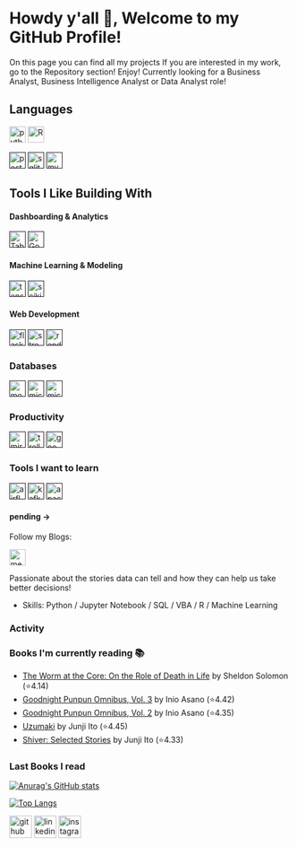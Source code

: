 # Howdy y'all 👋, Welcome to my GitHub Profile!
On this page you can find all my projects
If you are interested in my work, go to the Repository section! Enjoy!
Currently looking for a Business Analyst, Business Intelligence Analyst or Data Analyst role!

## Languages
[<img src='https://img.shields.io/badge/Python-FFD43B?style=for-the-badge&logo=python&logoColor=blue' alt='python' height='29'>](https://www.python.org/)
[<img src='https://img.shields.io/badge/R-276DC3?style=for-the-badge&logo=r&logoColor=white' alt='R' height='29'>](https://education.rstudio.com/)

[<img src='https://img.shields.io/badge/PostgreSQL-316192?style=for-the-badge&logo=postgresql&logoColor=white' alt='postgresql' height='29'>]()
[<img src='https://img.shields.io/badge/SQLite-07405E?style=for-the-badge&logo=sqlite&logoColor=white' alt='sqlite' height='29'>]()
[<img src='https://img.shields.io/badge/MySQL-005C84?style=for-the-badge&logo=mysql&logoColor=white' alt='mysql' height='29'>]()

## Tools I Like Building With
#### Dashboarding & Analytics
[<img src='https://img.shields.io/badge/Tableau-E97627?style=for-the-badge&logo=Tableau&logoColor=white' alt='Tableau' height='29'>]()
[<img src='https://img.shields.io/badge/Google%20Analytics-E37400?style=for-the-badge&logo=google%20analytics&logoColor=white' alt='Google analytics' height='29'>]()

#### Machine Learning & Modeling
[<img src='https://img.shields.io/badge/TensorFlow-FF6F00?style=for-the-badge&logo=TensorFlow&logoColor=white' alt='tensor flow' height='29'>]()
[<img src='https://img.shields.io/badge/scikit_learn-F7931E?style=for-the-badge&logo=scikit-learn&logoColor=white' alt='scikit learn' height='29'>]()

#### Web Development
[<img src='https://img.shields.io/badge/Flask-000000?style=for-the-badge&logo=flask&logoColor=white' alt='flask' height='29'>]()
[<img src='https://img.shields.io/badge/Streamlit-FF4B4B?style=for-the-badge&logo=Streamlit&logoColor=white' alt='streamlit' height='29'>]()
[<img src='https://img.shields.io/badge/Render-46E3B7?style=for-the-badge&logo=render&logoColor=white' alt='render' height='29'>]()

### Databases
[<img src='https://img.shields.io/badge/MongoDB-4EA94B?style=for-the-badge&logo=mongodb&logoColor=white' alt='mongodb' height='29'>]()
[<img src='https://img.shields.io/badge/microsoft%20azure-0089D6?style=for-the-badge&logo=microsoft-azure&logoColor=white' alt='microsoft azure' height='29'>]()
[<img src='https://img.shields.io/badge/Microsoft%20SQL%20Server-CC2927?style=for-the-badge&logo=microsoft%20sql%20server&logoColor=white' alt='microsoft sql server' height='29'>]()

### Productivity
[<img src='https://img.shields.io/badge/Miro-F7C922?style=for-the-badge&logo=Miro&logoColor=050036' alt='miro' height='29'>]()
[<img src='https://img.shields.io/badge/Trello-0052CC?style=for-the-badge&logo=trello&logoColor=white' alt='trello' height='29'>]()
[<img src='https://img.shields.io/badge/Google_Cloud-4285F4?style=for-the-badge&logo=google-cloud&logoColor=white' alt='google cloud' height='29'>]()

### Tools I want to learn 
[<img src='https://img.shields.io/badge/Airflow-017CEE?style=for-the-badge&logo=Apache%20Airflow&logoColor=white' alt='airflow' height='29'>]()
[<img src='https://img.shields.io/badge/Apache_Kafka-231F20?style=for-the-badge&logo=apache-kafka&logoColor=white' alt='kafka' height='29'>]()
[<img src='https://img.shields.io/badge/Apache_Spark-FFFFFF?style=for-the-badge&logo=apachespark&logoColor=#E35A16' alt='apache spark ' height='29'>]()


#### pending -> 
Follow my Blogs:

[<img src='https://img.shields.io/badge/Medium-12100E?style=for-the-badge&logo=medium&logoColor=white' alt='medium' height='29'>](https://medium.com/@manuelelizaldi)

Passionate about the stories data can tell and how they can help us take better decisions! 
- Skills: Python / Jupyter Notebook / SQL / VBA / R / Machine Learning


### Activity
<!--START_SECTION:activity-->
<!--END_SECTION:activity-->


### Books I'm currently reading 📚
<!-- GOODREADS-LIST:START -->
- [The Worm at the Core: On the Role of Death in Life](https://www.goodreads.com/review/show/5868825796?utm_medium=api&utm_source=rss) by Sheldon Solomon (⭐️4.14)
- [Goodnight Punpun Omnibus, Vol. 3](https://www.goodreads.com/review/show/5849602424?utm_medium=api&utm_source=rss) by Inio Asano (⭐️4.42)
- [Goodnight Punpun Omnibus, Vol. 2](https://www.goodreads.com/review/show/5820657988?utm_medium=api&utm_source=rss) by Inio Asano (⭐️4.35)
- [Uzumaki](https://www.goodreads.com/review/show/5742625233?utm_medium=api&utm_source=rss) by Junji Ito (⭐️4.45)
- [Shiver: Selected Stories](https://www.goodreads.com/review/show/5742624859?utm_medium=api&utm_source=rss) by Junji Ito (⭐️4.33)
<!-- GOODREADS-LIST:END -->

### Last Books I read
<!-- GOODREADS-READ-LIST:START -->
<!-- GOODREADS-READ-LIST:END -->


[![Anurag's GitHub stats](https://github-readme-stats.vercel.app/api?username=ManuelElizaldi&show_icons=true&theme=darcula)](https://github.com/anuraghazra/github-readme-stats)

[![Top Langs](https://github-readme-stats-sigma-five.vercel.app/api/top-langs/?username=ManuelElizaldi&layout=compact&theme=darcula)](https://github.com/ManuelElizaldi/github-readme-stats)

[<img src='https://cdn.jsdelivr.net/npm/simple-icons@3.0.1/icons/github.svg' alt='github' height='40'>](https://github.com/ManuelElizaldi)  [<img src='https://camo.githubusercontent.com/664c2de311e644ef2d6645d7ddcdc8923413ace85efa19b0dacbd08826b08297/68747470733a2f2f7265732e636c6f7564696e6172792e636f6d2f696d706f7274646174612f696d6167652f75706c6f61642f76313539353031323335342f6c696e6b6564696e5f7439716977792e706e67' alt='linkedin' height='40'>](https://www.linkedin.com/in/manuelelizaldi/)  [<img src='https://external-content.duckduckgo.com/iu/?u=https%3A%2F%2Fupload.wikimedia.org%2Fwikipedia%2Fcommons%2Fthumb%2Fe%2Fe7%2FInstagram_logo_2016.svg%2F1200px-Instagram_logo_2016.svg.png&f=1&nofb=1' alt='instagram' height='40'>](https://www.instagram.com/manuelizaldi/)
